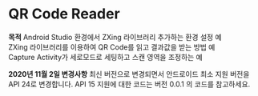 # QR Code Reader

__목적__
Android Studio 환경에서 ZXing 라이브러리 추가하는 환경 설정 예 <br>
ZXing 라이브러리를 이용하여 QR Code를 읽고 결과값을 받는 방법 예  <br>
Capture Activity가 세로모드로 세팅하고 스캔 영역을 조정하는 예 <br>

__2020년 11월 2일 변경사항__
최신 버전으로 변경되면서 안드로이드 최소 지원 버전을 API 24로 변경합니다.
API 15 지원에 대한 코드는 버전 0.0.1 의 코드를 참고하세요.